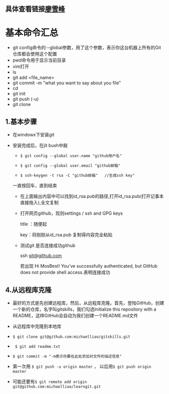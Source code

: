 具体查看链接[廖雪峰](http://www.liaoxuefeng.com/wiki/0013739516305929606dd18361248578c67b8067c8c017b000)
---
# 基本命令汇总
* git config命令的--global参数，用了这个参数，表示你这台机器上所有的Git仓库都会使用这个配置
* pwd命令用于显示当前目录
* vim打开
* ls
* git add <file_name>
* git commit -m "what you want to say about you file"
* cd
* git init
* git push (-u)
* git clone

## 1.基本步骤
 * 在windowx下安装git
 
 * 安装完成后，在jit bush中敲
  
    * ``$ git config --global user.name "github用户名"``

    *  ``$ git config --global user.email "github邮箱"``
    
    *  ``$ ssh-keygen -t rsa -C "github邮箱"   //生成ssh key"``
    
    一直按回车，直到结束
    
    *  在上面输出内容中可以找到id_rsa.pub的路径,打开id_rsa.pub(打开记事本直接拖入),全文复制
    
    * 打开网页github，现则settings / ssh and GPG keys
    
        title ：随便起

        key：将刚刚从id_rsa.pub 复制得内容完全粘贴
    
    * 测试git 是否连接成功github
        
        ssh git@github.com
       
        若出现 Hi MosBest! You've successfully authenticated, but GitHub does not provide shell access.表明连接成功
    
    
    
  

## 4.从远程库克隆 
* 最好的方式是先创建远程库，然后，从远程库克隆。首先，登陆GitHub，创建一个新的仓库，名字叫gitskills，我们勾选Initialize this repository with a README，这样GitHub会自动为我们创建一个README.md文件
* 从远程库中克隆到本地库
     
* ``$ git clone git@github.com:michaelliao/gitskills.git`` 

* `` $ git add readme.txt``

* ``$ git commit -m "-m表示你要在此处添加对文件的描述信息"``

* 第一次用 ``$ git push -u origin master`` ， 以后用``$ git push origin master``      

*  可能还要有``$ git remote add origin git@github.com:michaelliao/learngit.git``

 
    
    
    
    
    
    


